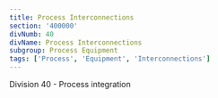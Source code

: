 ```yaml
---
title: Process Interconnections
section: '400000'
divNumb: 40
divName: Process Interconnections
subgroup: Process Equipment
tags: ['Process', 'Equipment', 'Interconnections']
---
```


Division 40 - Process integration
